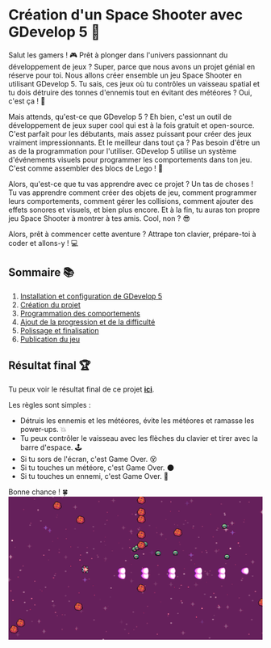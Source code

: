 # Création d'un Space Shooter avec GDevelop 5 🚀

Salut les gamers ! 🎮 Prêt à plonger dans l'univers passionnant du développement de jeux ? Super, parce que nous avons un projet génial en réserve pour toi. Nous allons créer ensemble un jeu Space Shooter en utilisant GDevelop 5. Tu sais, ces jeux où tu contrôles un vaisseau spatial et tu dois détruire des tonnes d'ennemis tout en évitant des météores ? Oui, c'est ça ! 🌠

Mais attends, qu'est-ce que GDevelop 5 ? Eh bien, c'est un outil de développement de jeux super cool qui est à la fois gratuit et open-source. C'est parfait pour les débutants, mais assez puissant pour créer des jeux vraiment impressionnants. Et le meilleur dans tout ça ? Pas besoin d'être un as de la programmation pour l'utiliser. GDevelop 5 utilise un système d'événements visuels pour programmer les comportements dans ton jeu. C'est comme assembler des blocs de Lego ! 🧱

Alors, qu'est-ce que tu vas apprendre avec ce projet ? Un tas de choses ! Tu vas apprendre comment créer des objets de jeu, comment programmer leurs comportements, comment gérer les collisions, comment ajouter des effets sonores et visuels, et bien plus encore. Et à la fin, tu auras ton propre jeu Space Shooter à montrer à tes amis. Cool, non ? 😎

Alors, prêt à commencer cette aventure ? Attrape ton clavier, prépare-toi à coder et allons-y ! 💻

## Sommaire 📚

1. [Installation et configuration de GDevelop 5](instructions/01_preparation.md)
2. [Création du projet](instructions/02_creation_des_objets.md)
3. [Programmation des comportements](instructions/03_programmation_comportements.md)
4. [Ajout de la progression et de la difficulté](instructions/04_progression_difficulte.md)
5. [Polissage et finalisation](instructions/05_polissage_finalisation.md)
6. [Publication du jeu](instructions/06_publication.md)

## Résultat final 🏆

Tu peux voir le résultat final de ce projet **[ici](https://gd.games/alor_/codegaming-space-shooter)**.

Les règles sont simples :

- Détruis les ennemis et les météores, évite les météores et ramasse les power-ups. 💥
- Tu peux contrôler le vaisseau avec les flèches du clavier et tirer avec la barre d'espace. 🕹️
- Si tu sors de l'écran, c'est Game Over. 😵
- Si tu touches un météore, c'est Game Over. 🌑
- Si tu touches un ennemi, c'est Game Over. 👾

Bonne chance ! 🍀
![Space-shooter](image.png)
